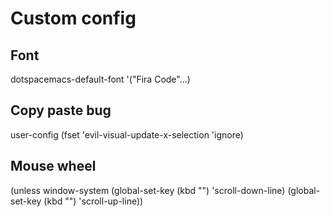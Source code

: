 # Custom config

## Font
dotspacemacs-default-font '("Fira Code"...)

## Copy paste bug
user-config
(fset 'evil-visual-update-x-selection 'ignore)

## Mouse wheel
(unless window-system
    (global-set-key (kbd "<mouse-4>") 'scroll-down-line)
    (global-set-key (kbd "<mouse-5>") 'scroll-up-line))
